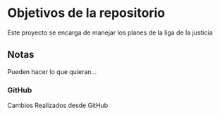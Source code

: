 # Objetivos de la repositorio

Este proyecto se encarga de manejar los planes de la liga de la justicia


## Notas
Pueden hacer lo que quieran...

### GitHub
Cambios Realizados desde GitHub
